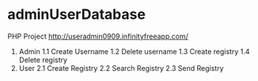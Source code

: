 # adminUserDatabase
PHP Project
http://useradmin0909.infinityfreeapp.com/

1. Admin
   1.1 Create Username
   1.2 Delete username
   1.3 Create registry
   1.4 Delete registry
2. User
   2.1 Create Registry
   2.2 Search Registry
   2.3 Send Registry
   
